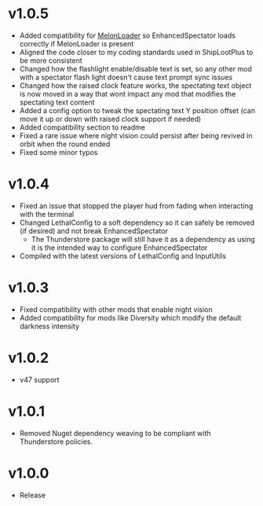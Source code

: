 # v1.0.5
- Added compatibility for [MelonLoader](https://thunderstore.io/c/lethal-company/p/BepInEx/BepInEx_MLLoader) so EnhancedSpectator loads correctly if MelonLoader is present
- Aligned the code closer to my coding standards used in ShipLootPlus to be more consistent
- Changed how the flashlight enable/disable text is set, so any other mod with a spectator flash light doesn't cause text prompt sync issues
- Changed how the raised clock feature works, the spectating text object is now moved in a way that wont impact any mod that modifies the spectating text content
- Added a config option to tweak the spectating text Y position offset (can move it up or down with raised clock support if needed)
- Added compatibility section to readme
- Fixed a rare issue where night vision could persist after being revived in orbit when the round ended
- Fixed some minor typos

# v1.0.4
- Fixed an issue that stopped the player hud from fading when interacting with the terminal
- Changed LethalConfig to a soft dependency so it can safely be removed (if desired) and not break EnhancedSpectator
  - The Thunderstore package will still have it as a dependency as using it is the intended way to configure EnhancedSpectator
- Compiled with the latest versions of LethalConfig and InputUtils

# v1.0.3
- Fixed compatibility with other mods that enable night vision
- Added compatibility for mods like Diversity which modify the default darkness intensity

# v1.0.2
- v47 support

# v1.0.1
- Removed Nuget dependency weaving to be compliant with Thunderstore policies.

# v1.0.0
- Release